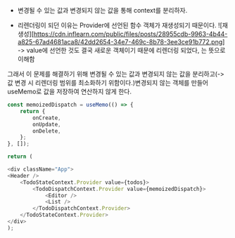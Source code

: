 - 변경될 수 있는 값과 변경되지 않는 값을 통해 context를 분리하자.

- 리렌더링이 되던 이유는 Provider에 선언된 함수 객체가 재생성되기 때문이다.
![재생성][https://cdn.inflearn.com/public/files/posts/28955cdb-9963-4b44-a825-67ad4681aca8/42dd2654-34e7-469c-8b78-3ee3ce91b772.png]
-> value에 선언한 것도 결국 새로운 객체이기 때문에 리렌더링 되었다, 는 뜻으로 이해함

그래서 이 문제를 해결하기 위해 변경될 수 있는 값과 변경되지 않는 값을 분리하고(-> 값 변경 시 리렌더링 범위를 최소화하기 위함이다.)변경되지 않는 객체를 만들어 useMemo로 값을 저장하여 연산하지 않게 한다.

```js
const memoizedDispatch = useMemo(() => {
	return {
		onCreate,
		onUpdate,
		onDelete,
	};
}, []);

return (

<div className="App">
<Header />
	<TodoStateContext.Provider value={todos}>
		<TodoDispatchContext.Provider value={memoizedDispatch}>
			<Editor />
			<List />
		</TodoDispatchContext.Provider>
	</TodoStateContext.Provider>
</div>
);
```